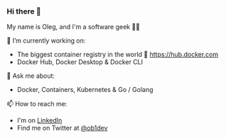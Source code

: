 ### Hi there 👋

My name is Oleg, and I'm a software geek 👨‍💻

🔭 I’m currently working on:

- The biggest container registry in the world 🐳 https://hub.docker.com
- Docker Hub, Docker Desktop & Docker CLI

💬 Ask me about:

- Docker, Containers, Kubernetes & Go / Golang

📫 How to reach me:

- I'm on [LinkedIn](https://www.linkedin.com/in/ob1dev/)
- Find me on Twitter at [@ob1dev](https://twitter.com/ob1dev)

<!--
**ob1dev/ob1dev** is a ✨ _special_ ✨ repository because its `README.md` (this file) appears on your GitHub profile.

Here are some ideas to get you started:

- 🔭 I’m currently working on ...
- 🌱 I’m currently learning ...
- 👯 I’m looking to collaborate on ...
- 🤔 I’m looking for help with ...
- 💬 Ask me about ...
- 📫 How to reach me: ...
- 😄 Pronouns: ...
- ⚡ Fun fact: ...
-->
